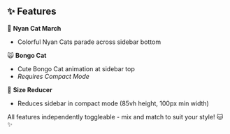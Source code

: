 ## ✨ Features

🌈 **Nyan Cat March**

- Colorful Nyan Cats parade across sidebar bottom

🙀 **Bongo Cat**

- Cute Bongo Cat animation at sidebar top
- _Requires Compact Mode_

📐 **Size Reducer**

- Reduces sidebar in compact mode (85vh height, 100px min width)

All features independently toggleable - mix and match to suit your style! 🐱✨
